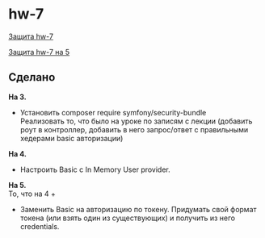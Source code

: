 # hw-7

[Защита hw-7 ](https://drive.google.com/file/d/1BIes0YGLMfHz3kvWOZk1MAQLHumJoNS2/view?usp=sharing)

[Защита hw-7 на 5](https://drive.google.com/file/d/1BIes0YGLMfHz3kvWOZk1MAQLHumJoNS2/view?usp=sharing)

## Сделано

**На 3.**  
- Установить composer require symfony/security-bundle  
Реализовать то, что было на уроке по записям с лекции (добавить роут в контроллер, добавить в него запрос/ответ с правильными хедерами basic авторизации)

**На 4.**  
- Настроить Basic с In Memory User provider.

**На 5.**  
То, что на 4 +  
- Заменить Basic на авторизацию по токену. Придумать свой формат токена (или взять один из существующих) и получить из него credentials.
